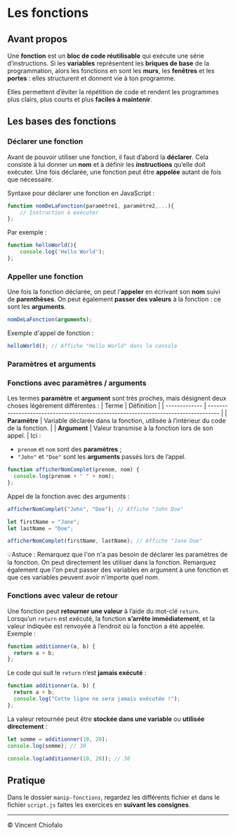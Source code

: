 # Les fonctions

## Avant propos

Une **fonction** est un **bloc de code réutilisable** qui exécute une série d’instructions.
Si les **variables** représentent les **briques de base** de la programmation, alors les fonctions en sont les **murs**, les **fenêtres** et les **portes** : elles structurent et donnent vie à ton programme.

Elles permettent d’éviter la répétition de code et rendent les programmes plus clairs, plus courts et plus **faciles à maintenir**.

## Les bases des fonctions

### Déclarer une fonction

Avant de pouvoir utiliser une fonction, il faut d’abord la **déclarer**.
Cela consiste à lui donner un **nom** et à définir les **instructions** qu’elle doit exécuter.
Une fois déclarée, une fonction peut être **appelée** autant de fois que nécessaire.

Syntaxe pour déclarer une fonction en JavaScript :
```js
function nomDeLaFonction(paramètre1, paramètre2,...){
    // Instruction à exécuter
};
```
Par exemple :
```js
function helloWorld(){
    console.log('Hello World');
};
```

### Appeller une fonction

Une fois la fonction déclarée, on peut l’**appeler** en écrivant son **nom** suivi de **parenthèses**.
On peut également **passer des valeurs** à la fonction : ce sont les **arguments**.
```js
nomDeLaFonction(arguments);
```
Exemple d'appel de fonction :
```js
helloWorld(); // Affiche "Hello World" dans la console
```

### Paramètres et arguments

### Fonctions avec paramètres / arguments

Les termes **paramètre** et **argument** sont très proches, mais désignent deux choses légèrement différentes :
| Terme         | Définition                                                                         |
| ------------- | ---------------------------------------------------------------------------------- |
| **Paramètre** | Variable déclarée dans la fonction, utilisée à l’intérieur du code de la fonction. |
| **Argument**  | Valeur transmise à la fonction lors de son appel.                                  |
Ici :
- ```prenom``` et ```nom``` sont des **paramètres** ;
- ```"John"``` et ```"Doe"``` sont les **arguments** passés lors de l’appel.

```js
function afficherNomComplet(prenom, nom) {
  console.log(prenom + " " + nom);
};
```
Appel de la fonction avec des arguments :
```js
afficherNomComplet("John", "Doe"); // Affiche "John Doe"

let firstName = "Jane";
let lastName = "Doe";

afficherNomComplet(firstName, lastName); // Affiche "Jane Doe"
```

💡Astuce :
Remarquez que l'on n'a pas besoin de déclarer les paramètres de la fonction. On peut directement les utiliser dans la fonction. Remarquez également que l'on peut passer des variables en argument à une fonction et que ces variables peuvent avoir n'importe quel nom.

### Fonctions avec valeur de retour

Une fonction peut **retourner une valeur** à l’aide du mot-clé ```return```.
Lorsqu’un ```return``` est exécuté, la fonction **s’arrête immédiatement**, et la valeur indiquée est renvoyée à l’endroit où la fonction a été appelée.
Exemple :
```js
function additionner(a, b) {
  return a + b;
};
```
Le code qui suit le ```return``` n’est **jamais exécuté** :
```js
function additionner(a, b) {
  return a + b;
  console.log("Cette ligne ne sera jamais exécutée !");
};
```
La valeur retournée peut être **stockée dans une variable** ou **utilisée directement** :
```js
let somme = additionner(10, 20);
console.log(somme); // 30

console.log(additionner(10, 20)); // 30
```

## Pratique

Dans le dossier ```manip-fonctions```, regardez les différents fichier et dans le fichier ```script.js``` faites les exercices en **suivant les consignes**.

---

© Vincent Chiofalo